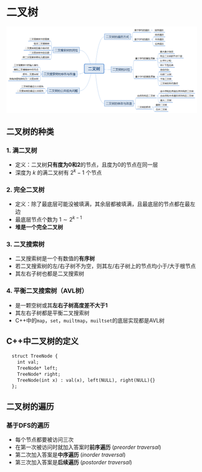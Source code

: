 # 二叉树

![二叉树分类](image/二叉树.png)

## 二叉树的种类

### 1. 满二叉树
* 定义：二叉树**只有度为0和2**的节点，且度为0的节点在同一层
* 深度为 $k$ 的满二叉树有 $2^k-1$ 个节点

### 2. 完全二叉树
* 定义：除了最底层可能没被填满，其余层都被填满，且最底层的节点都在最左边
* 最底层节点个数为 $1 \sim 2^{k-1}$
* **堆是一个完全二叉树**

### 3. 二叉搜索树
* 二叉搜索树是一个有数值的**有序树**
* 若二叉搜索树的左/右子树不为空，则其左/右子树上的节点均小于/大于根节点
* 其左右子树也都是二叉搜索树

### 4. 平衡二叉搜索树（AVL树）
* 是一颗空树或其**左右子树高度差不大于1**
* 其左右子树都是平衡二叉搜索树
* C++中的`map`，`set`，`muiltmap`，`muiltset`的底层实现都是AVL树

## C++中二叉树的定义
```
  struct TreeNode {
    int val;
    TreeNode* left;
    TreeNode* right;
    TreeNode(int x) : val(x), left(NULL), right(NULL){}
  };
```

## 二叉树的遍历

### 基于DFS的遍历

* 每个节点都要被访问三次
* 在第一次被访问时就加入答案时**前序遍历** (*preorder traversal*)
* 第二次加入答案是**中序遍历** (*inorder traversal*)
* 第三次加入答案是**后续遍历** (*postorder traversal*)











